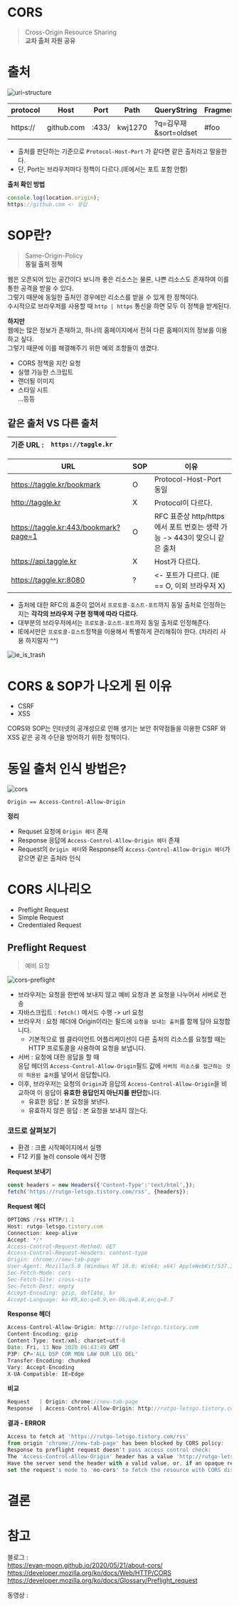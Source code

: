 # CORS
> Cross-Origin Resource Sharing   
> **교차 출처 자원 공유**      
          
# 출처    
![uri-structure](https://user-images.githubusercontent.com/50267433/99033470-4b2a2800-25be-11eb-99ed-3964a246ff2e.png)

|protocol|Host|Port|Path|QueryString|Fragment|
|--------|----------|-----|-------|---------------------|-----|
|https://|github.com|:433/|kwj1270|?q=김우재 &sort=oldset|#foo|

    
* 출처를 판단하는 기준으로 `Protocol-Host-Port` 가 같다면 같은 출처라고 말을한다.      
* 단, Port는 브라우저마다 정책이 다르다.(IE에서는 포트 포함 안함)      
   
**출처 확인 방법**
```javascript
console.log(location.origin);  
https://github.com <- 응답
```
      
# SOP란?    
> Same-Origin-Policy    
> **동일 출처 정책**      
      
웹은 오픈되어 있는 공간이다 보니까 좋은 리소스는 물론, 나쁜 리소스도 존재하여 이를 통한 공격을 받을 수 있다.    
그렇기 때문에 동일한 출처인 경우에만 리소스를 받을 수 있게 한 정책이다.       
수시적으로 브라우저를 사용할 때 `http | https` 통신을 하면 모두 이 정책을 받게된다.        

**하지만**   
웹에는 많은 정보가 존재하고, 하나의 홈페이지에서 전혀 다른 홈페이지의 정보를 이용하고 싶다.   
그렇기 때문에 이를 해결해주기 위한 예외 조항들이 생겼다.   

* CORS 정책을 지킨 요청   
* 실행 가능한 스크립트   
* 랜더될 이미지    
* 스타일 시트     
...등등     
     
## 같은 출처 VS 다른 출처   
|기준 URL : |`https://taggle.kr`|
|-----------|-------------------|


|URL|SOP|이유|
|-------|-------------|-------|
|https://taggle.kr/bookmark|O|Protocol-Host-Port 동일|
|http://taggle.kr| X |Protocol이 다르다.|
|https://taggle.kr:443/bookmark?page=1|O|RFC 표준상 http/https 에서 포트 번호는 생략 가능 -> 443이 맞으니 같은 출처|
|https://api.taggle.kr|X|Host가 다르다.|
|https://taggle.kr:8080|?|<- 포트가 다르다. (IE == O, 이외 브라우저 X)|

* 출처에 대한 RFC의 표준이 없어서 `프로토콜-호스트-포트`까지 동일 출처로 인정하는지는 **각각의 브라우저 구현 정책에 따라 다르다.**     
* 대부분의 브라우저에서는 `프로토콜-호스트-포트`까지 동일 출처로 인정해준다.      
* IE에서만은 `프로토콜-호스트`정책을 이용해서 특별하게 관리해줘야 한다. (차라리 사용 하지말자 ^^)      

![ie_is_trash](https://user-images.githubusercontent.com/50267433/99033468-482f3780-25be-11eb-8619-65a1d8aab570.jpg)    
  
# CORS & SOP가 나오게 된 이유        
* CSRF    
* XSS     
    
CORS와 SOP는 인터넷의 공개성으로 인해 생기는 보안 취약점들을 이용한 CSRF 와 XSS 같은 공격 수단을 방어하기 위한 정책이다.    
    
# 동일 출처 인식 방법은? 
![cors](https://user-images.githubusercontent.com/50267433/99033464-45ccdd80-25be-11eb-8fcb-046c533f1b2e.png)       
     
```
Origin == Access-Control-Allow-Origin
```
     
**정리**    
* Requset 요청에 `Origin 헤더` 존재      
* Response 응답에 `Access-Control-Allow-Origin 헤더` 존재      
* Request의 `Origin 헤더`와 Response의 `Access-Control-Allow-Origin 헤더`가 같으면 같은 출처라 인식         

# CORS 시나리오  
* Preflight Request   
* Simple Request   
* Credentialed Request      

## Preflight Request      
> 예비 요청       
   
![cors-preflight](https://user-images.githubusercontent.com/50267433/99033458-3fd6fc80-25be-11eb-869b-1278e7bf17f0.png)    

* 브라우저는 요청을 한번에 보내지 않고 예비 요청과 본 요청을 나누어서 서버로 전송    
* 자바스크립트 : `fetch()` 메서드 수행 -> url 요청      
* 브라우저 : 요청 헤더에 Origin이라는 필드에 `요청을 보내는 출처`를 함께 담아 요청합니다.            
    * 기본적으로 웹 클라이언트 어플리케이션이 다른 출처의 리소스를 요청할 때는 HTTP 프로토콜을 사용하여 요청을 보냅니다.   
* 서버 : 요청에 대한 응답을 할 때     
응답 헤더의 `Access-Control-Allow-Origin`필드 값에 `서버의 리소스를 접근하는 것이 허용된 출처`를 넣어서 응답합니다.             
* 이후, 브라우저는 요청의 `Origin`과 응답의 `Access-Control-Allow-Origin`을 비교하여 이 응답이 **유효한 응답인지 아닌지를 판단**합니다.   
    * 유효한 응답 : 본 요청을 보낸다.   
    * 유효하지 않은 응답 : 본 요청을 보내지 않는다.  

### 코드로 살펴보기 
* 환경 : 크롬 시작페이지에서 실행
* F12 키를 눌러 console 에서 진행   
   
**Request 보내기**
```javascript
const headers = new Headers({'Content-Type':'text/html',});
fetch('https://rutgo-letsgo.tistory.com/rss', {headers});
```

**Request 헤더**
```javascript
OPTIONS /rss HTTP/1.1
Host: rutgo-letsgo.tistory.com
Connection: keep-alive
Accept: */*
Access-Control-Request-Method: GET
Access-Control-Request-Headers: content-type
Origin: chrome://new-tab-page 
User-Agent: Mozilla/5.0 (Windows NT 10.0; Win64; x64) AppleWebKit/537.36 (KHTML, like Gecko) Chrome/86.0.4240.198 Safari/537.36
Sec-Fetch-Mode: cors
Sec-Fetch-Site: cross-site
Sec-Fetch-Dest: empty
Accept-Encoding: gzip, deflate, br
Accept-Language: ko-KR,ko;q=0.9,en-US;q=0.8,en;q=0.7
```

**Response 헤더**
```javascript
Access-Control-Allow-Origin: http://rutgo-letsgo.tistory.com
Content-Encoding: gzip
Content-Type: text/xml; charset=utf-8
Date: Fri, 13 Nov 2020 06:43:49 GMT
P3P: CP='ALL DSP COR MON LAW OUR LEG DEL'
Transfer-Encoding: chunked
Vary: Accept-Encoding
X-UA-Compatible: IE=Edge
```

**비교**
```javascript 
Request   | Origin: chrome://new-tab-page 
Response  | Access-Control-Allow-Origin: http://rutgo-letsgo.tistory.com
```

**결과 - ERROR**
```javascript
Access to fetch at 'https://rutgo-letsgo.tistory.com/rss' 
from origin 'chrome://new-tab-page' has been blocked by CORS policy: 
Response to preflight request doesn't pass access control check: 
The 'Access-Control-Allow-Origin' header has a value 'http://rutgo-letsgo.tistory.com' that is not equal to the supplied origin. 
Have the server send the header with a valid value, or, if an opaque response serves your needs, 
set the request's mode to 'no-cors' to fetch the resource with CORS disabled.
```


# 결론 

# 참고 
블로그 :   
https://evan-moon.github.io/2020/05/21/about-cors/        
https://developer.mozilla.org/ko/docs/Web/HTTP/CORS   
https://developer.mozilla.org/ko/docs/Glossary/Preflight_request   

동영상 :   

